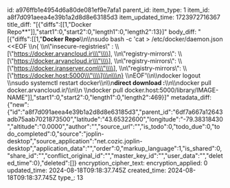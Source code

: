 id: a976ffb1e4954d6a80de081ef9e7afa1
parent_id: 
item_type: 1
item_id: a8f7d091aeea4e39b1a2d8d8e63185d3
item_updated_time: 1723972716367
title_diff: "[{\"diffs\":[[1,\"Docker Repo**\"]],\"start1\":0,\"start2\":0,\"length1\":0,\"length2\":13}]"
body_diff: "[{\"diffs\":[[1,\"**Docker Repo**\\\n\\\nsudo bash -c 'cat > /etc/docker/daemon.json <<EOF  \\\n{  \\\n\\\"insecure-registries\\\" : \\\\[\\\"https://docker.arvancloud.ir\\\"\\\\],  \\\n\\\"registry-mirrors\\\": \\\\[\\\"https://docker.arvancloud.ir\\\"\\\\],  \\\n\\\"registry-mirrors\\\": \\\\[\\\"https://docker.iranserver.com\\\"\\\\],  \\\n\\\"registry-mirrors\\\": \\\\[\\\"https://docker.host:5000\\\"\\\\]\\\n\\\n}  \\\nEOF'\\\n\\\ndocker logout  \\\nsudo systemctl restart docker\\\n\\\n**direct download :**\\\n\\\ndocker pull docker.arvancloud.ir/\\\n\\\n  \\\ndocker pull docker.host:5000/library/IMAGE-NAME\"]],\"start1\":0,\"start2\":0,\"length1\":0,\"length2\":469}]"
metadata_diff: {"new":{"id":"a8f7d091aeea4e39b1a2d8d8e63185d3","parent_id":"6df7a667a12643adb75aab7021873500","latitude":"43.65322600","longitude":"-79.38318430","altitude":"0.0000","author":"","source_url":"","is_todo":0,"todo_due":0,"todo_completed":0,"source":"joplin-desktop","source_application":"net.cozic.joplin-desktop","application_data":"","order":0,"markup_language":1,"is_shared":0,"share_id":"","conflict_original_id":"","master_key_id":"","user_data":"","deleted_time":0},"deleted":[]}
encryption_cipher_text: 
encryption_applied: 0
updated_time: 2024-08-18T09:18:37.745Z
created_time: 2024-08-18T09:18:37.745Z
type_: 13